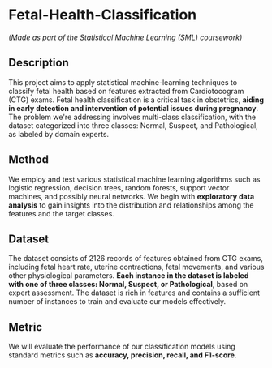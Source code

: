 # Fetal-Health-Classification

*(Made as part of the Statistical Machine Learning (SML) coursework)*

## Description

This project aims to apply statistical machine-learning techniques to classify fetal health based on
features extracted from Cardiotocogram (CTG) exams. Fetal health classification is a critical task
in obstetrics, **aiding in early detection and intervention of potential issues during pregnancy**.
The problem we're addressing involves multi-class classification, with the dataset categorized
into three classes: Normal, Suspect, and Pathological, as labeled by domain experts.

## Method

We employ and test various statistical machine learning algorithms such as logistic
regression, decision trees, random forests, support vector machines, and possibly neural
networks. We begin with **exploratory data analysis** to gain insights into the distribution and
relationships among the features and the target classes.

## Dataset

The dataset consists of 2126 records of features obtained from CTG exams, including fetal heart
rate, uterine contractions, fetal movements, and various other physiological parameters. **Each
instance in the dataset is labeled with one of three classes: Normal, Suspect, or
Pathological**, based on expert assessment. The dataset is rich in features and contains a sufficient
number of instances to train and evaluate our models effectively.

## Metric

We will evaluate the performance of our classification models using standard metrics such as
**accuracy, precision, recall, and F1-score**.
